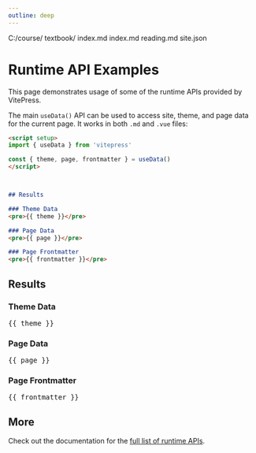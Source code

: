 ```yaml
---
outline: deep
---
```


<VueTree>
C:/course/
textbook/
    index.md
    index.md
  reading.md
    site.json
</VueTree>

# Runtime API Examples

This page demonstrates usage of some of the runtime APIs provided by VitePress.

The main `useData()` API can be used to access site, theme, and page data for the current page. It works in both `.md` and `.vue` files:



```md
<script setup>
import { useData } from 'vitepress'

const { theme, page, frontmatter } = useData()
</script>



## Results

### Theme Data
<pre>{{ theme }}</pre>

### Page Data
<pre>{{ page }}</pre>

### Page Frontmatter
<pre>{{ frontmatter }}</pre>
```

<script setup>
import { useData } from 'vitepress'
import { VueTree } from '../src/index'
// import { VueTree } from '@tlylt/vue-tree'
// import '@tlylt/vue-tree/style.css'

const { site, theme, page, frontmatter } = useData()
</script>

## Results

### Theme Data
<pre>{{ theme }}</pre>

### Page Data
<pre>{{ page }}</pre>

### Page Frontmatter
<pre>{{ frontmatter }}</pre>

## More

Check out the documentation for the [full list of runtime APIs](https://vitepress.dev/reference/runtime-api#usedata).
